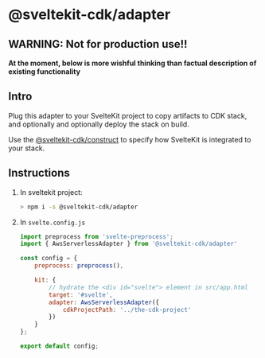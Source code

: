 # @sveltekit-cdk/adapter

## WARNING: Not for production use!!

**At the moment, below is more wishful thinking than factual description of existing functionality**

## Intro

Plug this adapter to your SvelteKit project to
copy artifacts to CDK stack, and optionally
and optionally deploy the stack on build.

Use the [@sveltekit-cdk/construct](../constructs)
to specify how SvelteKit is integrated to your
stack.

## Instructions

1. In sveltekit project:
    ```bash
    > npm i -s @sveltekit-cdk/adapter
    ```
2. In `svelte.config.js`
    ```javascript
    import preprocess from 'svelte-preprocess';
    import { AwsServerlessAdapter } from '@sveltekit-cdk/adapter'

    const config = {
        preprocess: preprocess(),

        kit: {
            // hydrate the <div id="svelte"> element in src/app.html
            target: '#svelte',
            adapter: AwsServerlessAdapter({
                cdkProjectPath: '../the-cdk-project'
            })
        }
    };

    export default config;
    ```